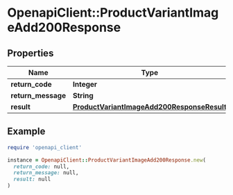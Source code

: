 # OpenapiClient::ProductVariantImageAdd200Response

## Properties

| Name | Type | Description | Notes |
| ---- | ---- | ----------- | ----- |
| **return_code** | **Integer** |  | [optional] |
| **return_message** | **String** |  | [optional] |
| **result** | [**ProductVariantImageAdd200ResponseResult**](ProductVariantImageAdd200ResponseResult.md) |  | [optional] |

## Example

```ruby
require 'openapi_client'

instance = OpenapiClient::ProductVariantImageAdd200Response.new(
  return_code: null,
  return_message: null,
  result: null
)
```

